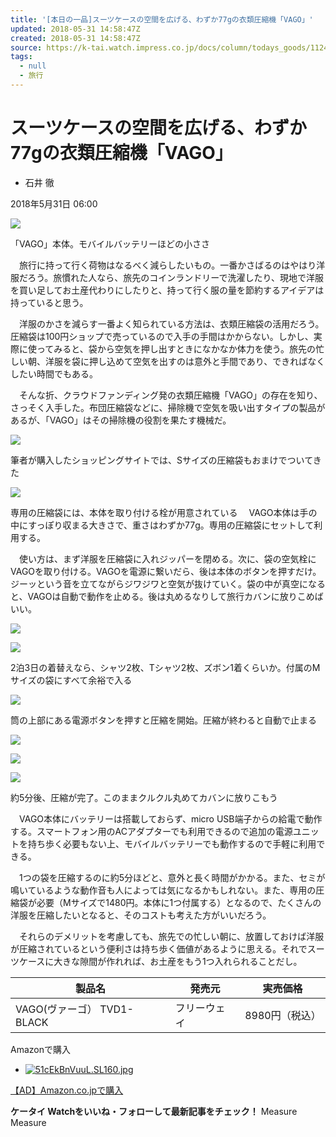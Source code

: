 ```yaml
---
title: '[本日の一品]スーツケースの空間を広げる、わずか77gの衣類圧縮機「VAGO」'
updated: 2018-05-31 14:58:47Z
created: 2018-05-31 14:58:47Z
source: https://k-tai.watch.impress.co.jp/docs/column/todays_goods/1124000.html
tags:
  - null
  - 旅行
---
```


# スーツケースの空間を広げる、わずか77gの衣類圧縮機「VAGO」

- 石井 徹

2018年5月31日 06:00

[![](../_resources/d4fb587de73cafab2ae3f7408568b872.jpg)](https://k-tai.watch.impress.co.jp/img/ktw/docs/1124/000/html/02_o.jpg.html)

「VAGO」本体。モバイルバッテリーほどの小ささ

　旅行に持って行く荷物はなるべく減らしたいもの。一番かさばるのはやはり洋服だろう。旅慣れた人なら、旅先のコインランドリーで洗濯したり、現地で洋服を買い足してお土産代わりにしたりと、持って行く服の量を節約するアイデアは持っていると思う。

　洋服のかさを減らす一番よく知られている方法は、衣類圧縮袋の活用だろう。圧縮袋は100円ショップで売っているので入手の手間はかからない。しかし、実際に使ってみると、袋から空気を押し出すときになかなか体力を使う。旅先の忙しい朝、洋服を袋に押し込めて空気を出すのは意外と手間であり、できればなくしたい時間でもある。

　そんな折、クラウドファンディング発の衣類圧縮機「VAGO」の存在を知り、さっそく入手した。布団圧縮袋などに、掃除機で空気を吸い出すタイプの製品があるが、「VAGO」はその掃除機の役割を果たす機械だ。

[![](../_resources/97b6678f314ab3ea855553bec0b25e05.jpg)](https://k-tai.watch.impress.co.jp/img/ktw/docs/1124/000/html/01_o.jpg.html)

筆者が購入したショッピングサイトでは、Sサイズの圧縮袋もおまけでついてきた

[![](../_resources/feb63baf47afb47fe7b316e9ed412fd0.jpg)](https://k-tai.watch.impress.co.jp/img/ktw/docs/1124/000/html/03_o.jpg.html)

専用の圧縮袋には、本体を取り付ける栓が用意されている
　VAGO本体は手の中にすっぽり収まる大きさで、重さはわずか77g。専用の圧縮袋にセットして利用する。

　使い方は、まず洋服を圧縮袋に入れジッパーを閉める。次に、袋の空気栓にVAGOを取り付ける。VAGOを電源に繋いだら、後は本体のボタンを押すだけ。ジーッという音を立てながらジワジワと空気が抜けていく。袋の中が真空になると、VAGOは自動で動作を止める。後は丸めるなりして旅行カバンに放りこめばいい。

[![](../_resources/219588d4c976f189df0ea268fb39d43b.jpg)](https://k-tai.watch.impress.co.jp/img/ktw/docs/1124/000/html/04_o.jpg.html)

[![](../_resources/ad89525192c46926a53b863530624595.jpg)](https://k-tai.watch.impress.co.jp/img/ktw/docs/1124/000/html/05_o.jpg.html)

2泊3日の着替えなら、シャツ2枚、Tシャツ2枚、ズボン1着くらいか。付属のMサイズの袋にすべて余裕で入る

[![](../_resources/af6afaac03d2ac4bb4f8c31f85f4e0b5.jpg)](https://k-tai.watch.impress.co.jp/img/ktw/docs/1124/000/html/06_o.jpg.html)

筒の上部にある電源ボタンを押すと圧縮を開始。圧縮が終わると自動で止まる

[![](../_resources/d2f55bb81d567511f648ac0a1c60ed93.jpg)](https://k-tai.watch.impress.co.jp/img/ktw/docs/1124/000/html/07_o.jpg.html)

[![](../_resources/056ca8c1727a3cf21b13621a76ef3fa6.jpg)](https://k-tai.watch.impress.co.jp/img/ktw/docs/1124/000/html/08_o.jpg.html)

[![](../_resources/12f90d9e7b468d3b43ae212f0eeb6603.jpg)](https://k-tai.watch.impress.co.jp/img/ktw/docs/1124/000/html/09_o.jpg.html)

約5分後、圧縮が完了。このままクルクル丸めてカバンに放りこもう

　VAGO本体にバッテリーは搭載しておらず、micro USB端子からの給電で動作する。スマートフォン用のACアダプターでも利用できるので追加の電源ユニットを持ち歩く必要もない上、モバイルバッテリーでも動作するので手軽に利用できる。

　1つの袋を圧縮するのに約5分ほどと、意外と長く時間がかかる。また、セミが鳴いているような動作音も人によっては気になるかもしれない。また、専用の圧縮袋が必要（Mサイズで1480円。本体に1つ付属する）となるので、たくさんの洋服を圧縮したいとなると、そのコストも考えた方がいいだろう。

　それらのデメリットを考慮しても、旅先での忙しい朝に、放置しておけば洋服が圧縮されているという便利さは持ち歩く価値があるように思える。それでスーツケースに大きな隙間が作れれば、お土産をもう1つ入れられることだし。

| 製品名 | 発売元 | 実売価格 |
| --- | --- | --- |
| VAGO(ヴァーゴ） TVD1-BLACK | フリーウェイ | 8980円（税込） |

Amazonで購入

- [![51cEkBnVuuL._SL160_.jpg](../_resources/51cEkBnVuuL._SL160_.jpg)](https://www.amazon.co.jp/exec/obidos/ASIN/B0773W7NKJ/impresswatch-13-22/ref=nosim)

[【AD】Amazon.co.jpで購入](https://www.amazon.co.jp/exec/obidos/ASIN/B0773W7NKJ/impresswatch-13-22/ref=nosim)

**ケータイ Watchをいいね・フォローして最新記事をチェック！**
Measure
Measure
